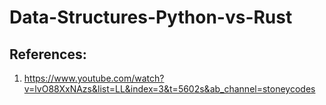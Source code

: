 # Data-Structures-Python-vs-Rust

## References:
1. https://www.youtube.com/watch?v=lvO88XxNAzs&list=LL&index=3&t=5602s&ab_channel=stoneycodes

